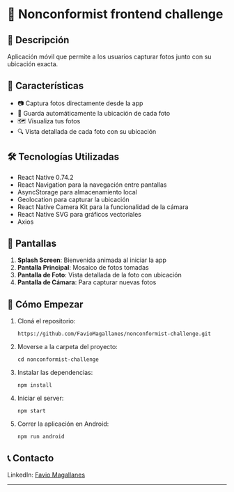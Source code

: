 # 📸 Nonconformist frontend challenge

## 🌟 Descripción

Aplicación móvil que permite a los usuarios capturar fotos junto con su ubicación exacta.

## 🚀 Características

- 📷 Captura fotos directamente desde la app
- 📍 Guarda automáticamente la ubicación de cada foto
- 🗺️ Visualiza tus fotos
- 🔍 Vista detallada de cada foto con su ubicación

## 🛠️ Tecnologías Utilizadas

- React Native 0.74.2
- React Navigation para la navegación entre pantallas
- AsyncStorage para almacenamiento local
- Geolocation para capturar la ubicación
- React Native Camera Kit para la funcionalidad de la cámara
- React Native SVG para gráficos vectoriales
- Axios

## 📱 Pantallas

1. **Splash Screen**: Bienvenida animada al iniciar la app
2. **Pantalla Principal**: Mosaico de fotos tomadas
3. **Pantalla de Foto**: Vista detallada de la foto con ubicación
4. **Pantalla de Cámara**: Para capturar nuevas fotos

## 🏁 Cómo Empezar

1. Cloná el repositorio:

   ```
   https://github.com/FavioMagallanes/nonconformist-challenge.git
   ```

2. Moverse a la carpeta del proyecto:

   ```
   cd nonconformist-challenge
   ```

3. Instalar las dependencias:

   ```
   npm install
   ```

4. Iniciar el server:

   ```
   npm start
   ```

5. Correr la aplicación en Android:

   ```
   npm run android
   ```

## 📞 Contacto

LinkedIn: [Favio Magallanes](https://www.linkedin.com/in/favio-magallanes/)

---

